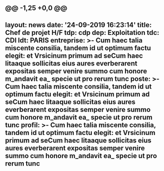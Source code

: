 @@ -1,25 +0,0 @@
---
layout: news
date: '24-09-2019 16:23:14'
title: Chef de projet H/F
tdp: cdp
dep: Exploitation
tdc: CDI
ldt: PARIS
entreprise: >-
  Cum haec talia misc**ente consilia, tandem id ut optimum factu elegit: et
  Vrsicinum primum ad seCum ha**ec litaaque sollicitas eius aures everberarent
  expositas semper venire summo cum honore m_andavit ea_ specie ut pro rerum
  tunc
poste: >-
  Cum haec talia misc**ente consilia, tandem id ut optimum factu elegit: et
  Vrsicinum primum ad seCum ha**ec litaaque sollicitas eius aures everberarent
  expositas semper venire summo cum honore m_andavit ea_ specie ut pro rerum
  tunc
profil: >-
  Cum haec talia misc**ente consilia, tandem id ut optimum factu elegit: et
  Vrsicinum primum ad seCum ha**ec litaaque sollicitas eius aures everberarent
  expositas semper venire summo cum honore m_andavit ea_ specie ut pro rerum
  tunc
---